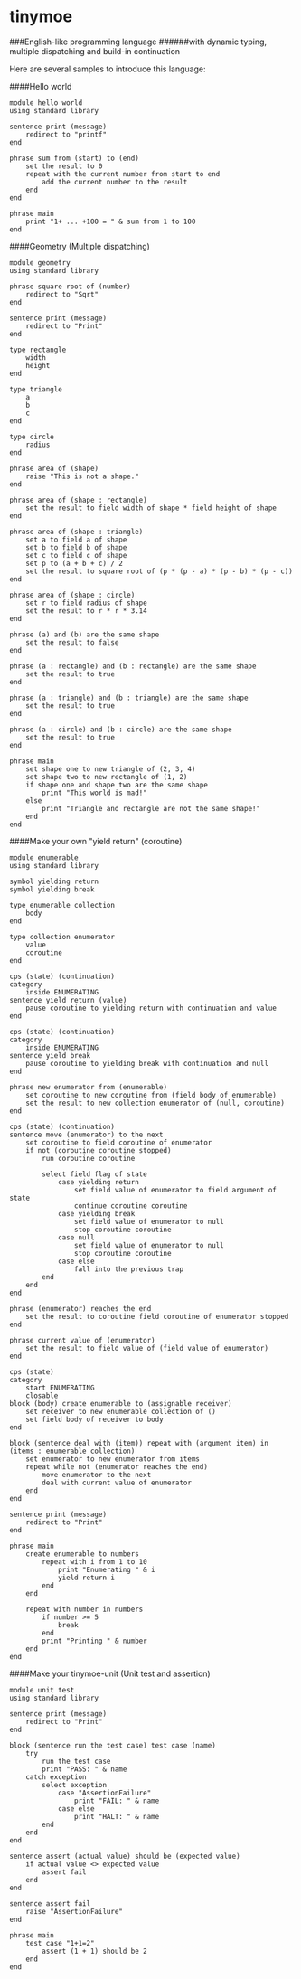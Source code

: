 tinymoe
=======

###English-like programming language
######with dynamic typing, multiple dispatching and build-in continuation

Here are several samples to introduce this language:

####Hello world

	module hello world
	using standard library

	sentence print (message)
		redirect to "printf"
	end
	
	phrase sum from (start) to (end)
		set the result to 0
		repeat with the current number from start to end
			add the current number to the result
		end
	end
	
	phrase main
		print "1+ ... +100 = " & sum from 1 to 100
	end

####Geometry (Multiple dispatching)

	module geometry
	using standard library

	phrase square root of (number)
		redirect to "Sqrt"
	end

	sentence print (message)
		redirect to "Print"
	end

	type rectangle
		width
		height
	end

	type triangle
		a
		b
		c
	end

	type circle
		radius
	end

	phrase area of (shape)
		raise "This is not a shape."
	end

	phrase area of (shape : rectangle)
		set the result to field width of shape * field height of shape
	end

	phrase area of (shape : triangle)
		set a to field a of shape
		set b to field b of shape
		set c to field c of shape
		set p to (a + b + c) / 2
		set the result to square root of (p * (p - a) * (p - b) * (p - c))
	end

	phrase area of (shape : circle)
		set r to field radius of shape
		set the result to r * r * 3.14
	end

	phrase (a) and (b) are the same shape
		set the result to false
	end

	phrase (a : rectangle) and (b : rectangle) are the same shape
		set the result to true
	end

	phrase (a : triangle) and (b : triangle) are the same shape
		set the result to true
	end

	phrase (a : circle) and (b : circle) are the same shape
		set the result to true
	end

	phrase main
		set shape one to new triangle of (2, 3, 4)
		set shape two to new rectangle of (1, 2)
		if shape one and shape two are the same shape
			print "This world is mad!"
		else
			print "Triangle and rectangle are not the same shape!"
		end
	end

####Make your own "yield return" (coroutine)

	module enumerable
	using standard library

	symbol yielding return
	symbol yielding break
 
	type enumerable collection
		body
	end
 
	type collection enumerator
		value
		coroutine
	end
 
	cps (state) (continuation)
	category
		inside ENUMERATING
	sentence yield return (value)
		pause coroutine to yielding return with continuation and value
	end

	cps (state) (continuation)
	category
		inside ENUMERATING
	sentence yield break
		pause coroutine to yielding break with continuation and null
	end
 
	phrase new enumerator from (enumerable)
		set coroutine to new coroutine from (field body of enumerable)
		set the result to new collection enumerator of (null, coroutine)
	end

	cps (state) (continuation)
	sentence move (enumerator) to the next
		set coroutine to field coroutine of enumerator
		if not (coroutine coroutine stopped)
			run coroutine coroutine

			select field flag of state
				case yielding return
					set field value of enumerator to field argument of state
					continue coroutine coroutine
				case yielding break
					set field value of enumerator to null
					stop coroutine coroutine
				case null
					set field value of enumerator to null
					stop coroutine coroutine
				case else
					fall into the previous trap
			end
		end
	end
 
	phrase (enumerator) reaches the end
		set the result to coroutine field coroutine of enumerator stopped
	end

	phrase current value of (enumerator)
		set the result to field value of (field value of enumerator)
	end
 
	cps (state)
	category
		start ENUMERATING
		closable
	block (body) create enumerable to (assignable receiver)
		set receiver to new enumerable collection of ()
		set field body of receiver to body
	end

	block (sentence deal with (item)) repeat with (argument item) in (items : enumerable collection)
		set enumerator to new enumerator from items
		repeat while not (enumerator reaches the end)
			move enumerator to the next
			deal with current value of enumerator
		end
	end

	sentence print (message)
		redirect to "Print"
	end
 
	phrase main
		create enumerable to numbers
			repeat with i from 1 to 10
				print "Enumerating " & i
				yield return i
			end
		end
    
		repeat with number in numbers
			if number >= 5
				break
			end
			print "Printing " & number
		end
	end

####Make your tinymoe-unit (Unit test and assertion)

	module unit test
	using standard library

	sentence print (message)
		redirect to "Print"
	end

	block (sentence run the test case) test case (name)
		try
			run the test case
			print "PASS: " & name
		catch exception
			select exception
				case "AssertionFailure"
					print "FAIL: " & name
				case else
					print "HALT: " & name
			end
		end
	end

	sentence assert (actual value) should be (expected value)
		if actual value <> expected value
			assert fail
		end
	end

	sentence assert fail
		raise "AssertionFailure"
	end

	phrase main
		test case "1+1=2"
			assert (1 + 1) should be 2
		end
	end